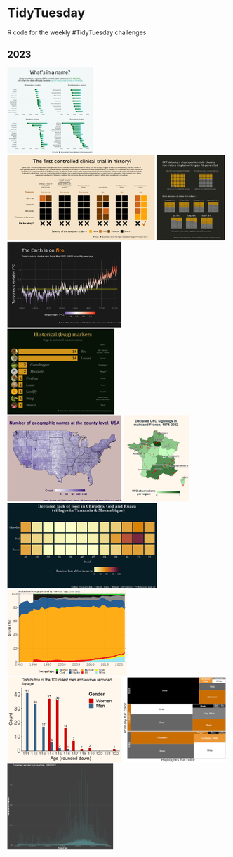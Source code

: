 # TidyTuesday

R code for the weekly #TidyTuesday challenges

## 2023

<img src="https://github.com/Haclio/TidyTuesday/blob/main/2023/2023-W31/statenames2.png?raw=true" height = 195pt title="First version of state names and they entry in the US of A - week 31"> <img src="https://github.com/Haclio/TidyTuesday/blob/main/2023/2023-W30/scurvy.png?raw=true" height = 195pt title="Lind's 1747 scurvy controlled clinical trial - week 30"> <img src="https://github.com/Haclio/TidyTuesday/blob/main/2023/2023-W29/detectors.png?raw=true" height = 195pt title="GPT detectors and their bias towards non-native writers - week 29"> <img src="https://github.com/Haclio/TidyTuesday/blob/main/2023/2023-W28/temps.png?raw=true" height = 195pt title="Global temperature deviations - week 28"> <img src="https://github.com/Haclio/TidyTuesday/blob/main/2023/2023-W27/bugnames.png?raw=true" height = 195pt title="Bug names in US historical markers - week 27"> <img src="https://github.com/Haclio/TidyTuesday/blob/main/2023/2023-W26/US_geographical_names.png?raw=true" height = 195pt title="US geographical names distribution - week 26"> <img src="https://github.com/Haclio/TidyTuesday/blob/main/2023/2023-W25/plot2.png?raw=true" height = 195pt title="UFO sightings in France - week 25"> <img src="https://github.com/Haclio/TidyTuesday/blob/main/2023/2023-W24/SAFI.png?raw=true" height = 195pt title="Tanzania/Mozambique villages lack of food - week 24"> <img src="https://github.com/Haclio/TidyTuesday/blob/main/2023/2023-W23/Energyproduction.png?raw=true" height = 195pt title="French energy production - week 23"> <img src="https://github.com/Haclio/TidyTuesday/blob/main/2023/2023-W22/age.png?raw=true" height = 195pt title="Centenarians ages - week 22"> <img src="https://github.com/Haclio/TidyTuesday/blob/main/2023/2023-W21/Squirrelfur.png?raw=true" height = 195pt title="Central Park squirrels fur color - week 21"> <img src="https://github.com/Haclio/TidyTuesday/blob/main/2023/2023-W20/tpertime-all.png?raw=true" height = 195pt title="US Tornadoes by time of report - week 20">

